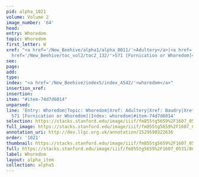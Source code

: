 ```yaml
---
pid: alpha_1021
volume: Volume 2
image_number: '64'
head: 
entry: Whoredom
topic: Whoredom
first_letter: W
xref: "<a href='/New_Beehive/alpha1/alpha_0011/'>Adultery</a>|<a href='/New_Beehive/alpha1/alpha_0065/'>Baudry</a>|Stews|<a
  href='/New_Beehive/toc_vol2/toc2_132/'>571 [Fornication or Whoredom]</a>"
see: 
page: 
add: 
type: 
index: "<a href='/New_Beehive/index5/index_4542/'>whoredom</a>"
insertion_xref: 
insertion: 
item: "#item-74d7d6014"
unparsed: 
line: 'Entry: Whoredom|Topic: Whoredom|Xref: Adultery|Xref: Baudry|Xref: Stews|Xref:
  571 [Fornication or Whoredom]|Index: whoredom|#item-74d7d6014'
selection: https://stacks.stanford.edu/image/iiif/fm855tg5659%2F1607_0531/801,3046,2953,537/full/0/default.jpg
full_image: https://stacks.stanford.edu/image/iiif/fm855tg5659%2F1607_0531/full/full/0/default.jpg
annotation_uri: http://dev.llgc.org.uk/annotation/1529590322636
order: '1021'
thumbnail: https://stacks.stanford.edu/image/iiif/fm855tg5659%2F1607_0531/801,3046,600,180/250,/0/default.jpg
full: https://stacks.stanford.edu/image/iiif/fm855tg5659%2F1607_0531/801,3046,2953,537/full/0/default.jpg
label: Whoredom
layout: alpha_item
collection: alpha5
---
```

